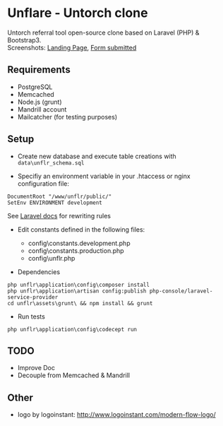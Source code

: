 # Unflare - Untorch clone

Untorch referral tool open-source clone based on Laravel (PHP) & Bootstrap3.  
Screenshots: [Landing Page](https://github.com/younes0/unflare/blob/master/data/docs/unflare-step1.png), [Form submitted](https://github.com/younes0/unflare/blob/master/data/docs/unflare-step2.png)

## Requirements

- PostgreSQL
- Memcached
- Node.js (grunt)
- Mandrill account
- Mailcatcher (for testing purposes)

## Setup

- Create new database and execute table creations with `data\unflr_schema.sql`

- Specifiy an environment variable in your .htaccess or nginx configuration file:

```shell
DocumentRoot "/www/unflr/public/"
SetEnv ENVIRONMENT development
```
See [Laravel docs](http://laravel.com/docs/4.2/installation) for rewriting rules

- Edit constants defined in the following files:
	+ config\constants.development.php
	+ config\constants.production.php
	+ config\unflr.php

- Dependencies
```shell
php unflr\application\config\composer install
php unflr\application\artisan config:publish php-console/laravel-service-provider
cd unflr\assets\grunt\ && npm install && grunt
```

- Run tests
```shell
php unflr\application\config\codecept run
```

## TODO

- Improve Doc
- Decouple from Memcached & Mandrill

## Other

- logo by logoinstant: http://www.logoinstant.com/modern-flow-logo/
